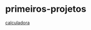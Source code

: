 # primeiros-projetos
[calculadora](https://susanalima55p.github.io/primeiros-projetos/calculadora/)
